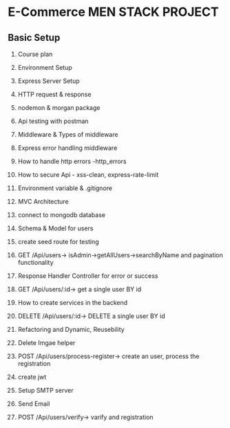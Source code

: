 # E-Commerce MEN STACK PROJECT

## Basic Setup

1. Course plan

2. Environment Setup

3. Express Server Setup
4. HTTP request & response
5. nodemon & morgan package
6. Api testing with postman
7. Middleware & Types of middleware
8. Express error handling middleware
9. How to handle http errors -http_errors
10. How to secure Api - xss-clean, express-rate-limit
11. Environment variable & .gitignore
12. MVC Architecture
13. connect to mongodb database
14. Schema & Model for users
15. create seed route for testing
16. GET /Api/users-> isAdmin->getAllUsers->searchByName and pagination functionality
17. Response Handler Controller for error or success
18. GET /Api/users/:id-> get a single user BY id
19. How to create services in the backend
20. DELETE /Api/users/:id-> DELETE a single user BY id
21. Refactoring and Dynamic, Reusebility
22. Delete Imgae helper
23. POST /Api/users/process-register-> create an user, process the registration
24. create jwt
25. Setup SMTP server
26. Send Email
27. POST /Api/users/verify-> varify and registration
